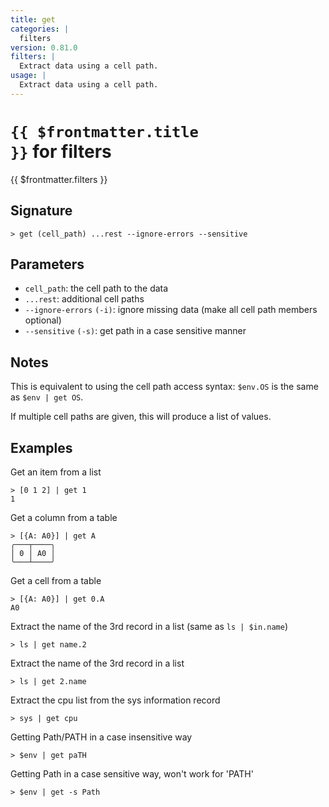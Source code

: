 ```yaml
---
title: get
categories: |
  filters
version: 0.81.0
filters: |
  Extract data using a cell path.
usage: |
  Extract data using a cell path.
---
```


# <code>{{ $frontmatter.title }}</code> for filters

<div class='command-title'>{{ $frontmatter.filters }}</div>

## Signature

```> get (cell_path) ...rest --ignore-errors --sensitive```

## Parameters

 -  `cell_path`: the cell path to the data
 -  `...rest`: additional cell paths
 -  `--ignore-errors` `(-i)`: ignore missing data (make all cell path members optional)
 -  `--sensitive` `(-s)`: get path in a case sensitive manner

## Notes
This is equivalent to using the cell path access syntax: `$env.OS` is the same as `$env | get OS`.

If multiple cell paths are given, this will produce a list of values.
## Examples

Get an item from a list
```shell
> [0 1 2] | get 1
1
```

Get a column from a table
```shell
> [{A: A0}] | get A
╭───┬────╮
│ 0 │ A0 │
╰───┴────╯

```

Get a cell from a table
```shell
> [{A: A0}] | get 0.A
A0
```

Extract the name of the 3rd record in a list (same as `ls | $in.name`)
```shell
> ls | get name.2

```

Extract the name of the 3rd record in a list
```shell
> ls | get 2.name

```

Extract the cpu list from the sys information record
```shell
> sys | get cpu

```

Getting Path/PATH in a case insensitive way
```shell
> $env | get paTH

```

Getting Path in a case sensitive way, won't work for 'PATH'
```shell
> $env | get -s Path

```
